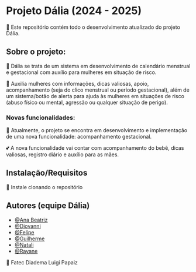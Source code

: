 # Projeto Dália (2024 - 2025)

🔎 Este repositório contém todo o desenvolvimento atualizado do projeto Dália.

## Sobre o projeto:

🌺 Dália se trata de um sistema em desenvolvimento de calendário menstrual e gestacional com
auxílio para mulheres em situação de risco.

📰 Auxilia mulheres com informações, dicas valiosas, apoio, acompanhamento (seja do clico menstrual ou
período gestacional), além de um sistema/botão de alerta para ajuda às mulheres em situações de risco
(abuso físico ou mental, agressão ou qualquer situação de perigo).

### Novas funcionalidades:

🌱 Atualmente, o projeto se encontra em desenvolvimento e implementação de uma nova funcionalidade: acompanhamento
gestacional.

💕 A nova funcionalidade vai contar com acompanhamento do bebê, dicas valiosas, registro diário e auxílio para 
as mães.

## Instalação/Requisitos

📌 Instale clonando o repositório
    
## Autores (equipe Dália)

- [@Ana Beatriz](https://github.com/ana-bia07)
- [@Diovanni](https://github.com/)
- [@Felipe](https://github.com/)
- [@Guilherme](https://github.com/GuilhermeSouza198)
- [@Natali](https://github.com/nouveauromance)
- [@Rayane](https://github.com/RayaneBarrosM)

📍 Fatec Diadema Luigi Papaiz 
